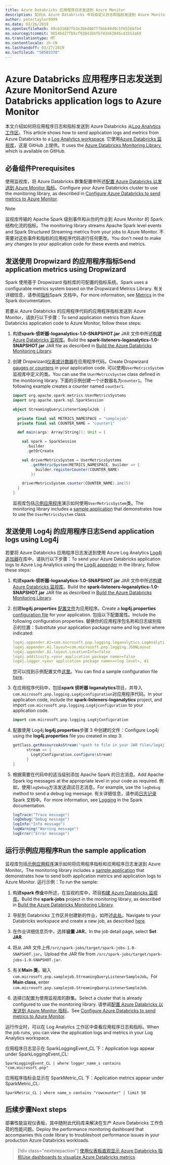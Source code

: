 ```yaml
---
title: Azure Databricks 应用程序日志发送到 Azure Monitor
description: 如何从 Azure Databricks 中将自定义日志和指标发送到 Azure Monitor
author: petertaylor9999
ms.date: 03/26/2019
ms.openlocfilehash: 49c631687fb3e3bbd807ffbbb49d9c5f6526bfb4
ms.sourcegitcommit: 9854bd27fb5cf92041bbfb743d43045cd3552a69
ms.translationtype: MT
ms.contentlocale: zh-CN
ms.lasthandoff: 03/27/2019
ms.locfileid: "58503370"
---
```

# <a name="send-azure-databricks-application-logs-to-azure-monitor"></a><span data-ttu-id="7fbf7-103">Azure Databricks 应用程序日志发送到 Azure Monitor</span><span class="sxs-lookup"><span data-stu-id="7fbf7-103">Send Azure Databricks application logs to Azure Monitor</span></span>

<span data-ttu-id="7fbf7-104">本文介绍如何将应用程序日志和指标发送到 Azure Databricks 从[Log Analytics 工作区](/azure/azure-monitor/platform/manage-access)。</span><span class="sxs-lookup"><span data-stu-id="7fbf7-104">This article shows how to send application logs and metrics from Azure Databricks to a [Log Analytics workspace](/azure/azure-monitor/platform/manage-access).</span></span> <span data-ttu-id="7fbf7-105">它使用[Azure Databricks 监视库](https://github.com/mspnp/spark-monitoring)，这是 GitHub 上提供。</span><span class="sxs-lookup"><span data-stu-id="7fbf7-105">It uses the [Azure Databricks Monitoring Library](https://github.com/mspnp/spark-monitoring), which is available on GitHub.</span></span>

## <a name="prerequisites"></a><span data-ttu-id="7fbf7-106">必备组件</span><span class="sxs-lookup"><span data-stu-id="7fbf7-106">Prerequisites</span></span>

<span data-ttu-id="7fbf7-107">使用监视库，将 Azure Databricks 群集配置中所述[配置 Azure Databricks 以发送到 Azure Monitor 指标][config-cluster]。</span><span class="sxs-lookup"><span data-stu-id="7fbf7-107">Configure your Azure Databricks cluster to use the monitoring library, as described in [Configure Azure Databricks to send metrics to Azure Monitor][config-cluster].</span></span>

> [!NOTE]
> <span data-ttu-id="7fbf7-108">监视库传输的 Apache Spark 级别事件和从你的作业到 Azure Monitor 的 Spark 结构化流的指标。</span><span class="sxs-lookup"><span data-stu-id="7fbf7-108">The monitoring library streams Apache Spark level events and Spark Structured Streaming metrics from your jobs to Azure Monitor.</span></span> <span data-ttu-id="7fbf7-109">不需要对这些事件和指标的应用程序代码进行任何更改。</span><span class="sxs-lookup"><span data-stu-id="7fbf7-109">You don't need to make any changes to your application code for these events and metrics.</span></span>

## <a name="send-application-metrics-using-dropwizard"></a><span data-ttu-id="7fbf7-110">发送使用 Dropwizard 的应用程序指标</span><span class="sxs-lookup"><span data-stu-id="7fbf7-110">Send application metrics using Dropwizard</span></span>

<span data-ttu-id="7fbf7-111">Spark 使用基于 Dropwizard 指标库的可配置的指标系统。</span><span class="sxs-lookup"><span data-stu-id="7fbf7-111">Spark uses a configurable metrics system based on the Dropwizard Metrics Library.</span></span> <span data-ttu-id="7fbf7-112">有关详细信息，请参阅[指标](https://spark.apache.org/docs/latest/monitoring.html#metrics)Spark 文档中。</span><span class="sxs-lookup"><span data-stu-id="7fbf7-112">For more information, see [Metrics](https://spark.apache.org/docs/latest/monitoring.html#metrics) in the Spark documentation.</span></span>

<span data-ttu-id="7fbf7-113">若要从 Azure Databricks 的应用程序代码的应用程序指标发送到 Azure Monitor，请执行以下步骤：</span><span class="sxs-lookup"><span data-stu-id="7fbf7-113">To send application metrics from Azure Databricks application code to Azure Monitor, follow these steps:</span></span>

1. <span data-ttu-id="7fbf7-114">构建**spark-侦听器-loganalytics-1.0-SNAPSHOT.jar** JAR 文件中所述[构建 Azure Databricks 监视库][build-lib]。</span><span class="sxs-lookup"><span data-stu-id="7fbf7-114">Build the **spark-listeners-loganalytics-1.0-SNAPSHOT.jar** JAR file as described in [Build the Azure Databricks Monitoring Library][build-lib].</span></span>

1. <span data-ttu-id="7fbf7-115">创建 Dropwizard[仪表或计数器](https://metrics.dropwizard.io/4.0.0/manual/core.html)在应用程序代码。</span><span class="sxs-lookup"><span data-stu-id="7fbf7-115">Create Dropwizard [gauges or counters](https://metrics.dropwizard.io/4.0.0/manual/core.html) in your application code.</span></span> <span data-ttu-id="7fbf7-116">可以使用`UserMetricsSystem`监视库中定义的类。</span><span class="sxs-lookup"><span data-stu-id="7fbf7-116">You can use the `UserMetricsSystem` class defined in the monitoring library.</span></span> <span data-ttu-id="7fbf7-117">下面的示例创建一个计数器名为`counter1`。</span><span class="sxs-lookup"><span data-stu-id="7fbf7-117">The following example creates a counter named `counter1`.</span></span>

    ```Scala
    import org.apache.spark.metrics.UserMetricsSystems
    import org.apache.spark.sql.SparkSession

    object StreamingQueryListenerSampleJob  {

      private final val METRICS_NAMESPACE = "samplejob"
      private final val COUNTER_NAME = "counter1"

      def main(args: Array[String]): Unit = {

        val spark = SparkSession
          .builder
          .getOrCreate

        val driverMetricsSystem = UserMetricsSystems
            .getMetricSystem(METRICS_NAMESPACE, builder => {
              builder.registerCounter(COUNTER_NAME)
            })

        driverMetricsSystem.counter(COUNTER_NAME).inc(5)
      }
    }
    ```

    <span data-ttu-id="7fbf7-118">监视库包括[示例应用程序][ sample-app]演示如何使用`UserMetricsSystem`类。</span><span class="sxs-lookup"><span data-stu-id="7fbf7-118">The monitoring library includes a [sample application][sample-app] that demonstrates how to use the `UserMetricsSystem` class.</span></span>

## <a name="send-application-logs-using-log4j"></a><span data-ttu-id="7fbf7-119">发送使用 Log4j 的应用程序日志</span><span class="sxs-lookup"><span data-stu-id="7fbf7-119">Send application logs using Log4j</span></span>

<span data-ttu-id="7fbf7-120">若要将 Azure Databricks 应用程序日志发送到使用 Azure Log Analytics [Log4j 追加器](https://logging.apache.org/log4j/2.x/manual/appenders.html)在库中，请执行以下步骤：</span><span class="sxs-lookup"><span data-stu-id="7fbf7-120">To send your Azure Databricks application logs to Azure Log Analytics using the [Log4j appender](https://logging.apache.org/log4j/2.x/manual/appenders.html) in the library, follow these steps:</span></span>

1. <span data-ttu-id="7fbf7-121">构建**spark-侦听器-loganalytics-1.0-SNAPSHOT.jar** JAR 文件中所述[构建 Azure Databricks 监视库][build-lib]。</span><span class="sxs-lookup"><span data-stu-id="7fbf7-121">Build the **spark-listeners-loganalytics-1.0-SNAPSHOT.jar** JAR file as described in [Build the Azure Databricks Monitoring Library][build-lib].</span></span>

1. <span data-ttu-id="7fbf7-122">创建**log4j.properties** [配置文件](https://logging.apache.org/log4j/2.x/manual/configuration.html)为应用程序。</span><span class="sxs-lookup"><span data-stu-id="7fbf7-122">Create a **log4j.properties** [configuration file](https://logging.apache.org/log4j/2.x/manual/configuration.html) for your application.</span></span> <span data-ttu-id="7fbf7-123">包括以下配置属性。</span><span class="sxs-lookup"><span data-stu-id="7fbf7-123">Include the following configuration properties.</span></span> <span data-ttu-id="7fbf7-124">替换你的应用程序包名称和日志级别指示的位置：</span><span class="sxs-lookup"><span data-stu-id="7fbf7-124">Substitute your application package name and log level where indicated:</span></span>

    ```YAML
    log4j.appender.A1=com.microsoft.pnp.logging.loganalytics.LogAnalyticsAppender
    log4j.appender.A1.layout=com.microsoft.pnp.logging.JSONLayout
    log4j.appender.A1.layout.LocationInfo=false
    log4j.additivity.<your application package name>=false
    log4j.logger.<your application package name>=<log level>, A1
    ```

    <span data-ttu-id="7fbf7-125">您可以找到示例配置文件[这里][log4j.properties]。</span><span class="sxs-lookup"><span data-stu-id="7fbf7-125">You can find a sample configuration file [here][log4j.properties].</span></span>

1. <span data-ttu-id="7fbf7-126">在应用程序代码中，包括**spark 侦听器 loganalytics**项目，并导入`com.microsoft.pnp.logging.Log4jconfiguration`对应用程序代码。</span><span class="sxs-lookup"><span data-stu-id="7fbf7-126">In your application code, include the **spark-listeners-loganalytics** project, and import `com.microsoft.pnp.logging.Log4jconfiguration` to your application code.</span></span>

    ```Scala
    import com.microsoft.pnp.logging.Log4jConfiguration
    ```

1. <span data-ttu-id="7fbf7-127">配置使用 Log4j **log4j.properties**步骤 3 中创建的文件：</span><span class="sxs-lookup"><span data-stu-id="7fbf7-127">Configure Log4j using the **log4j.properties** file you created in step 3:</span></span>

    ```Scala
    getClass.getResourceAsStream("<path to file in your JAR file>/log4j.properties")) {
          stream => {
            Log4jConfiguration.configure(stream)
          }
    }
    ```

1. <span data-ttu-id="7fbf7-128">根据需要在代码中的适当级别添加 Apache Spark 的日志消息。</span><span class="sxs-lookup"><span data-stu-id="7fbf7-128">Add Apache Spark log messages at the appropriate level in your code as required.</span></span> <span data-ttu-id="7fbf7-129">例如，使用`logDebug`方法发送调试日志消息。</span><span class="sxs-lookup"><span data-stu-id="7fbf7-129">For example, use the `logDebug` method to send a debug log meesage.</span></span> <span data-ttu-id="7fbf7-130">有关详细信息，请参阅[日志记录][ spark-logging] Spark 文档中。</span><span class="sxs-lookup"><span data-stu-id="7fbf7-130">For more information, see [Logging][spark-logging] in the Spark documentation.</span></span>

    ```Scala
    logTrace("Trace message")
    logDebug("Debug message")
    logInfo("Info message")
    logWarning("Warning message")
    logError("Error message")
    ```

## <a name="run-the-sample-application"></a><span data-ttu-id="7fbf7-131">运行示例应用程序</span><span class="sxs-lookup"><span data-stu-id="7fbf7-131">Run the sample application</span></span>

<span data-ttu-id="7fbf7-132">监视库包括[示例应用程序][ sample-app]演示如何将应用程序指标和应用程序日志发送到 Azure Monitor。</span><span class="sxs-lookup"><span data-stu-id="7fbf7-132">The monitoring library includes a [sample application][sample-app] that demonstrates how to send both application metrics and application logs to Azure Monitor.</span></span> <span data-ttu-id="7fbf7-133">运行示例：</span><span class="sxs-lookup"><span data-stu-id="7fbf7-133">To run the sample:</span></span>

1. <span data-ttu-id="7fbf7-134">构建**spark 作业**中所述，在监视的库中，项目[构建 Azure Databricks 监视库][build-lib]。</span><span class="sxs-lookup"><span data-stu-id="7fbf7-134">Build the **spark-jobs** project in the monitoring library, as described in [Build the Azure Databricks Monitoring Library][build-lib].</span></span>

1. <span data-ttu-id="7fbf7-135">导航到 Databricks 工作区并创建新的作业，如所述[此处](https://docs.azuredatabricks.net/user-guide/jobs.html#create-a-job)。</span><span class="sxs-lookup"><span data-stu-id="7fbf7-135">Navigate to your Databricks workspace and create a new job, as described [here](https://docs.azuredatabricks.net/user-guide/jobs.html#create-a-job).</span></span>

1. <span data-ttu-id="7fbf7-136">在作业详细信息页中，选择**设置 JAR**。</span><span class="sxs-lookup"><span data-stu-id="7fbf7-136">In the job detail page, select **Set JAR**.</span></span>

1. <span data-ttu-id="7fbf7-137">将从 JAR 文件上传`/src/spark-jobs/target/spark-jobs-1.0-SNAPSHOT.jar`。</span><span class="sxs-lookup"><span data-stu-id="7fbf7-137">Upload the JAR file from `/src/spark-jobs/target/spark-jobs-1.0-SNAPSHOT.jar`.</span></span>

1. <span data-ttu-id="7fbf7-138">有关**Main 类**，输入`com.microsoft.pnp.samplejob.StreamingQueryListenerSampleJob`。</span><span class="sxs-lookup"><span data-stu-id="7fbf7-138">For **Main class**, enter `com.microsoft.pnp.samplejob.StreamingQueryListenerSampleJob`.</span></span>

1. <span data-ttu-id="7fbf7-139">选择已配置为使用监视库的群集。</span><span class="sxs-lookup"><span data-stu-id="7fbf7-139">Select a cluster that is already configured to use the monitoring library.</span></span> <span data-ttu-id="7fbf7-140">请参阅[配置 Azure Databricks 以发送到 Azure Monitor 指标][config-cluster]。</span><span class="sxs-lookup"><span data-stu-id="7fbf7-140">See [Configure Azure Databricks to send metrics to Azure Monitor][config-cluster].</span></span>

<span data-ttu-id="7fbf7-141">运行作业时，可以在 Log Analytics 工作区中查看应用程序日志和指标。</span><span class="sxs-lookup"><span data-stu-id="7fbf7-141">When the job runs, you can view the application logs and metrics in your Log Analytics workspace.</span></span>

<span data-ttu-id="7fbf7-142">应用程序日志显示在 SparkLoggingEvent_CL 下：</span><span class="sxs-lookup"><span data-stu-id="7fbf7-142">Application logs appear under SparkLoggingEvent_CL:</span></span>

```Kusto
SparkLoggingEvent_CL | where logger_name_s contains "com.microsoft.pnp"
```

<span data-ttu-id="7fbf7-143">应用程序指标会显示在 SparkMetric_CL 下：</span><span class="sxs-lookup"><span data-stu-id="7fbf7-143">Application metrics appear under SparkMetric_CL:</span></span>

```Kusto
SparkMetric_CL | where name_s contains "rowcounter" | limit 50
```

## <a name="next-steps"></a><span data-ttu-id="7fbf7-144">后续步骤</span><span class="sxs-lookup"><span data-stu-id="7fbf7-144">Next steps</span></span>

<span data-ttu-id="7fbf7-145">部署性能监视仪表板，其中随附此代码库来解决在生产 Azure Databricks 工作负荷的性能问题。</span><span class="sxs-lookup"><span data-stu-id="7fbf7-145">Deploy the performance monitoring dashboard that accompanies this code library to troubleshoot performance issues in your production Azure Databricks workloads.</span></span>

> [!div class="nextstepaction"]
> [<span data-ttu-id="7fbf7-146">使用仪表板直观显示 Azure Databricks 指标</span><span class="sxs-lookup"><span data-stu-id="7fbf7-146">Use dashboards to visualize Azure Databricks metrics</span></span>](./dashboards.md)

<!-- links -->

[build-lib]: ./configure-cluster.md##build-the-azure-databricks-monitoring-library
[config-cluster]: ./configure-cluster.md
[log4j.properties]: https://github.com/mspnp/spark-monitoring/blob/master/src/spark-jobs/src/main/resources/com/microsoft/pnp/samplejob/log4j.properties
[sample-app]: https://github.com/mspnp/spark-monitoring/tree/master/src/spark-jobs
[spark-logging]: https://spark.apache.org/docs/2.3.0/api/java/org/apache/spark/internal/Logging.html